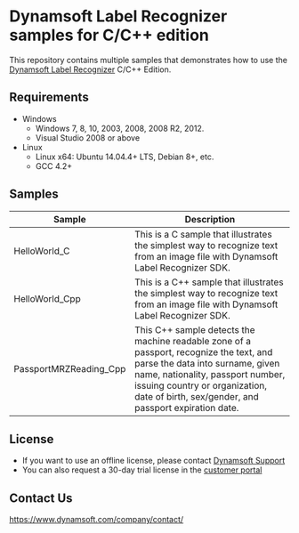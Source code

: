 # Dynamsoft Label Recognizer samples for C/C++ edition

This repository contains multiple samples that demonstrates how to use the [Dynamsoft Label Recognizer](https://www.dynamsoft.com/label-recognition/overview/) C/C++ Edition.

## Requirements

- Windows
  - Windows 7, 8, 10, 2003, 2008, 2008 R2, 2012.
  - Visual Studio 2008 or above
- Linux
  - Linux x64: Ubuntu 14.04.4+ LTS, Debian 8+, etc.
  - GCC 4.2+

## Samples

| Sample            | Description |
|---------------|----------------------|
|HelloWorld_C        | This is a C sample that illustrates the simplest way to recognize text from an image file with Dynamsoft Label Recognizer SDK. |
|HelloWorld_Cpp          | This is a C++ sample that illustrates the simplest way to recognize text from an image file  with Dynamsoft Label Recognizer SDK.            |
|PassportMRZReading_Cpp        | This C++ sample detects the machine readable zone of a passport, recognize the text, and parse the data into surname, given name, nationality, passport number, issuing country or organization, date of birth, sex/gender, and passport expiration date.                 |

## License

- If you want to use an offline license, please contact [Dynamsoft Support](https://www.dynamsoft.com/company/contact/)
- You can also request a 30-day trial license in the [customer portal](https://www.dynamsoft.com/customer/license/trialLicense?product=dlr&utm_source=github&package=c_cpp)

## Contact Us

https://www.dynamsoft.com/company/contact/